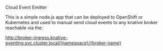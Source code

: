 Cloud Event Emitter

This is a simple node.js app that can be deployed to OpenShift or Kubernetes and used to manual send cloud events to any knative broker reachable via the:

http://broker-ingress.knative-eventing.svc.cluster.local/{namespace}/{broker-name}

